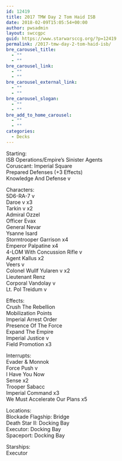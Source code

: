```yaml
---
id: 12419
title: 2017 TMW Day 2 Tom Haid ISB
date: 2018-02-09T15:05:54+00:00
author: pwsadmin
layout: swccgpc
guid: https://www.starwarsccg.org/?p=12419
permalink: /2017-tmw-day-2-tom-haid-isb/
bre_carousel_title:
  - ""
  - ""
bre_carousel_link:
  - ""
  - ""
bre_carousel_external_link:
  - ""
  - ""
bre_carousel_slogan:
  - ""
  - ""
bre_add_to_home_carousel:
  - ""
  - ""
categories:
  - Decks
---
```

Starting:  
ISB Operations/Empire’s Sinister Agents  
Coruscant: Imperial Square  
Prepared Defenses (+3 Effects)  
Knowledge And Defense v

Characters:  
5D6-RA-7 v  
Daroe v x3  
Tarkin v x2  
Admiral Ozzel  
Officer Evax  
General Nevar  
Ysanne Isard  
Stormtrooper Garrison x4  
Emperor Palpatine x4  
4-LOM With Concussion Rifle v  
Agent Kallus x2  
Veers v  
Colonel Wullf Yularen v x2  
Lieutenant Renz  
Corporal Vandolay v  
Lt. Pol Treidum v

Effects:  
Crush The Rebellion  
Mobilization Points  
Imperial Arrest Order  
Presence Of The Force  
Expand The Empire  
Imperial Justice v  
Field Promotion x3

Interrupts:  
Evader & Monnok  
Force Push v  
I Have You Now  
Sense x2  
Trooper Sabacc  
Imperial Command x3  
We Must Accelerate Our Plans x5

Locations:  
Blockade Flagship: Bridge  
Death Star II: Docking Bay  
Executor: Docking Bay  
Spaceport: Docking Bay

Starships:  
Executor